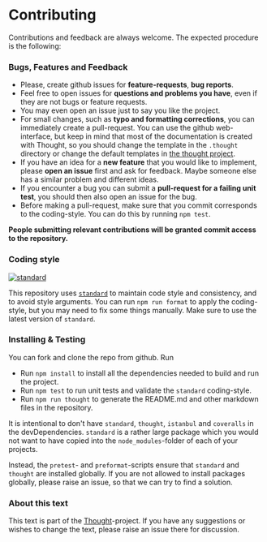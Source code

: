 # Contributing

Contributions and feedback are always welcome. The expected procedure is the following:

### Bugs, Features and Feedback 

* Please, create github issues for **feature-requests**, **bug reports**.
* Feel free to open issues for **questions and problems you have**, even if they are not bugs
  or feature requests.
* You may even open an issue just to say you like the project.
* For small changes, such as **typo and formatting corrections**, you can immediately
  create a pull-request. You can use the github web-interface, but keep in mind that most of the documentation
  is created with Thought, so you should change the template in the `.thought` directory or change the default 
  templates in [the thought project](https://github.com/nknapp/thought/tree/master/handlebars).
* If you have an idea for a **new feature** that you would like to implement, please **open an issue** first and ask
  for feedback. Maybe someone else has a similar problem and different ideas.
* If you encounter a bug you can submit a **pull-request for a failing unit test**, you should then also open an issue
  for the bug.
* Before making a pull-request, make sure that you commit corresponds to the coding-style. You can do this by 
  running `npm test`.

**People submitting relevant contributions will be granted commit access to the repository.**


### Coding style

[![standard][standard-image]][standard-url]

This repository uses [`standard`][standard-url] to maintain code style and consistency,
and to avoid style arguments. You can run `npm run format` to apply the coding-style, but
you may need to fix some things manually. Make sure to use the latest version of `standard`.


### Installing & Testing

You can fork and clone the repo from github. Run 

* Run `npm install` to install all the dependencies needed to build and run the project.
* Run `npm test` to run unit tests and validate the `standard` coding-style.
* Run `npm run thought` to generate the README.md and other markdown files in the repository. 

It is intentional to don't have `standard`, `thought`, `istanbul` and `coveralls` in the devDependencies. 
`standard` is a rather large package which you would not want to have copied into the `node_modules`-folder
of each of your projects. 

Instead, the `pretest`- and `preformat`-scripts ensure that `standard` and `thought` are installed globally.
If you are not allowed to install packages globally, please raise an issue, so that we can try to find a solution.


### About this text

This text is part of the [Thought](https://github.com/nknapp/thought)-project. If you have any suggestions or wishes
to change the text, please raise an issue there for discussion.

[standard-image]: https://cdn.rawgit.com/feross/standard/master/badge.svg
[standard-url]: https://github.com/feross/standard
